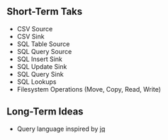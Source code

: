 ## Short-Term Taks

* CSV Source
* CSV Sink
* SQL Table Source
* SQL Query Source
* SQL Insert Sink
* SQL Update Sink
* SQL Query Sink
* SQL Lookups
* Filesystem Operations (Move, Copy, Read, Write)

## Long-Term Ideas

* Query language inspired by [jq](https://jqlang.org/)